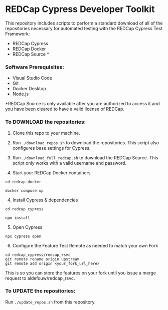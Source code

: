 # REDCap Cypress Developer Toolkit

This repository includes scripts to perform a standard download of all of the repositories necessary for automated testing with the REDCap Cypress Test Framework: 
- REDCap Cypress
- REDCap Docker
- REDCap Source *

### Software Prerequisites:
- Visual Studio Code
- Git
- Docker Desktop
- Node.js

*REDCap Source is only available after you are authorized to access it and you have been cleared to have a valid license of REDCap.  

### To DOWNLOAD the repositories:

1. Clone this repo to your machine.

2. Run `./download_repos.sh` to download the repositories.  This script also configures base settings for Cypress.

3. Run `./download_full_redcap.sh` to download the REDCap Source.  This script only works with a valid username and password.

4. Start your REDCap Docker containers.  

`cd redcap_docker`

`docker compose up`

4. Install Cypress & dependencies

`cd redcap_cypress`

`npm install`

5. Open Cypress 

`npx cypress open`

6. Configure the Feature Test Remote as needed to match your own Fork

```
cd redcap_cypress/redcap_rsvc
git remote rename origin upstream
git remote add origin <your_fork_url_here>
```

This is so you can store the features on your fork until you issue a merge request to aldefouw/redcap_rsvc.


### To UPDATE the repositories:

Run `./update_repos.sh` from this repository.
